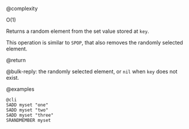@complexity

O(1)


Returns a random element from the set value stored at `key`.

This operation is similar to `SPOP`, that also removes the randomly
selected element.

@return

@bulk-reply: the randomly selected element, or `nil` when `key` does not exist.

@examples

    @cli
    SADD myset "one"
    SADD myset "two"
    SADD myset "three"
    SRANDMEMBER myset

